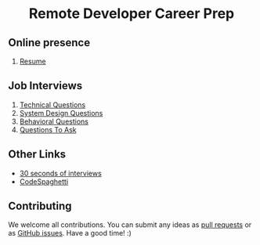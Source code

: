 <h1 align="center">Remote Developer Career Prep</h1>

## Online presence

1. [Resume](https://github.com/LIYINGZHEN/microverse-career-prep/tree/master/Resume)

## Job Interviews

1. [Technical Questions](https://github.com/LIYINGZHEN/tech-interview-handbook/tree/master/Technical%20Questions)
2. [System Design Questions](https://github.com/LIYINGZHEN/tech-interview-handbook/tree/master/System%20Design%20questions)
3. [Behavioral Questions](https://github.com/LIYINGZHEN/tech-interview-handbook/tree/master/Behavioral%20Questions)
4. [Questions To Ask](https://github.com/LIYINGZHEN/microverse-career-prep/tree/master/Questions%20to%20ask)

## Other Links

- [30 seconds of interviews](https://30secondsofinterviews.org/)
- [CodeSpaghetti](http://www.codespaghetti.com/)

## Contributing

We welcome all contributions. You can submit any ideas as [pull requests](https://github.com/LIYINGZHEN/microverse-career-prep/pulls) or as [GitHub issues](https://github.com/LIYINGZHEN/microverse-career-prep/issues). Have a good time! :)
